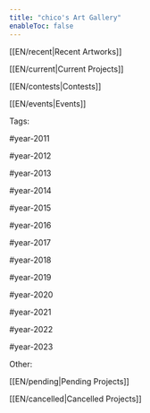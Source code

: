 ```yaml
---
title: "chico's Art Gallery"
enableToc: false
---
```


[[EN/recent|Recent Artworks]]

[[EN/current|Current Projects]]

[[EN/contests|Contests]]

[[EN/events|Events]]

Tags:

#year-2011

#year-2012

#year-2013

#year-2014

#year-2015

#year-2016

#year-2017

#year-2018

#year-2019

#year-2020

#year-2021

#year-2022

#year-2023


Other:

[[EN/pending|Pending Projects]]

[[EN/cancelled|Cancelled Projects]]